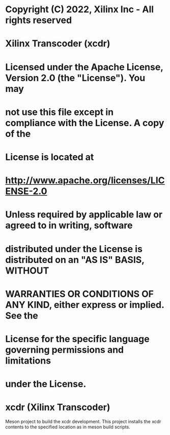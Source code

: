 #
# Copyright (C) 2022, Xilinx Inc - All rights reserved
# Xilinx Transcoder (xcdr)
#
# Licensed under the Apache License, Version 2.0 (the "License"). You may
# not use this file except in compliance with the License. A copy of the
# License is located at
#
#     http://www.apache.org/licenses/LICENSE-2.0
#
# Unless required by applicable law or agreed to in writing, software
# distributed under the License is distributed on an "AS IS" BASIS, WITHOUT
# WARRANTIES OR CONDITIONS OF ANY KIND, either express or implied. See the
# License for the specific language governing permissions and limitations
# under the License.
#
# xcdr (Xilinx Transcoder)


Meson project to build the xcdr development.
This project installs the xcdr contents to the specified location as in meson build scripts.
